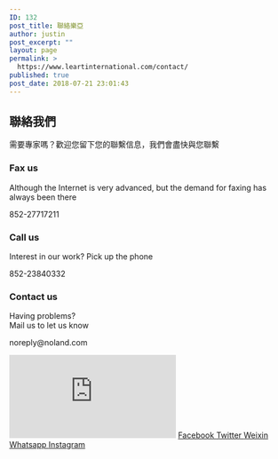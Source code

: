 ```yaml
---
ID: 132
post_title: 聯絡樂亞
author: justin
post_excerpt: ""
layout: page
permalink: >
  https://www.leartinternational.com/contact/
published: true
post_date: 2018-07-21 23:01:43
---
```

<h2>聯絡我們</h2>		
		<p>需要專家嗎？歡迎您留下您的聯繫信息，我們會盡快與您聯繫</p>		
				<h3>
					Fax us
				</h3>
				<p>Although the Internet is very advanced, but the demand for faxing has always been there</p>
			<p>852-27717211</p>		
				<h3>
					Call us
				</h3>
				<p>Interest in our work?
Pick up the phone<br></p>
			<p>852-23840332</p>		
				<h3>
					Contact us
				</h3>
				<p>Having problems?<br>Mail us to let us know<br></p>
			<p>noreply@noland.com</p>		
			<iframe frameborder="0" scrolling="no" marginheight="0" marginwidth="0" src="https://maps.google.com/maps?q=%E9%A6%99%E6%B8%AF%E6%97%BA%E8%A7%92%E5%BD%8C%E6%95%A6%E9%81%93582-592%E8%99%9F&amp;t=m&amp;z=15&amp;output=embed&amp;iwloc=near" aria-label="香港旺角彌敦道582-592號"></iframe>		
							<a href="" target="_blank">
					Facebook
				</a>
							<a href="" target="_blank">
					Twitter
				</a>
							<a href="" target="_blank">
					Weixin
				</a>
							<a href="" target="_blank">
					Whatsapp
				</a>
							<a href="" target="_blank">
					Instagram
				</a>
